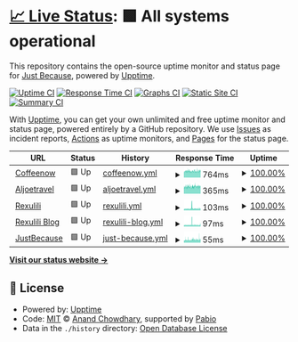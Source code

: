# [📈 Live Status](https://status.justbecause.ph): <!--live status--> **🟩 All systems operational**

This repository contains the open-source uptime monitor and status page for [Just Because](https://justbecause.ph), powered by [Upptime](https://github.com/upptime/upptime).

[![Uptime CI](https://github.com/justbecauseph/upptime/workflows/Uptime%20CI/badge.svg)](https://github.com/justbecauseph/upptime/actions?query=workflow%3A%22Uptime+CI%22)
[![Response Time CI](https://github.com/justbecauseph/upptime/workflows/Response%20Time%20CI/badge.svg)](https://github.com/justbecauseph/upptime/actions?query=workflow%3A%22Response+Time+CI%22)
[![Graphs CI](https://github.com/justbecauseph/upptime/workflows/Graphs%20CI/badge.svg)](https://github.com/justbecauseph/upptime/actions?query=workflow%3A%22Graphs+CI%22)
[![Static Site CI](https://github.com/justbecauseph/upptime/workflows/Static%20Site%20CI/badge.svg)](https://github.com/justbecauseph/upptime/actions?query=workflow%3A%22Static+Site+CI%22)
[![Summary CI](https://github.com/justbecauseph/upptime/workflows/Summary%20CI/badge.svg)](https://github.com/justbecauseph/upptime/actions?query=workflow%3A%22Summary+CI%22)

With [Upptime](https://upptime.js.org), you can get your own unlimited and free uptime monitor and status page, powered entirely by a GitHub repository. We use [Issues](https://github.com/justbecauseph/upptime/issues) as incident reports, [Actions](https://github.com/justbecauseph/upptime/actions) as uptime monitors, and [Pages](https://status.justbecause.ph) for the status page.

<!--start: status pages-->
<!-- This summary is generated by Upptime (https://github.com/upptime/upptime) -->
<!-- Do not edit this manually, your changes will be overwritten -->
<!-- prettier-ignore -->
| URL | Status | History | Response Time | Uptime |
| --- | ------ | ------- | ------------- | ------ |
| <img alt="" src="https://icons.duckduckgo.com/ip3/coffeenow.ph.ico" height="13"> [Coffeenow](https://coffeenow.ph) | 🟩 Up | [coffeenow.yml](https://github.com/justbecauseph/upptime/commits/HEAD/history/coffeenow.yml) | <details><summary><img alt="Response time graph" src="./graphs/coffeenow/response-time-week.png" height="20"> 764ms</summary><br><a href="https://status.justbecause.ph/history/coffeenow"><img alt="Response time 763" src="https://img.shields.io/endpoint?url=https%3A%2F%2Fraw.githubusercontent.com%2Fjustbecauseph%2Fupptime%2FHEAD%2Fapi%2Fcoffeenow%2Fresponse-time.json"></a><br><a href="https://status.justbecause.ph/history/coffeenow"><img alt="24-hour response time 775" src="https://img.shields.io/endpoint?url=https%3A%2F%2Fraw.githubusercontent.com%2Fjustbecauseph%2Fupptime%2FHEAD%2Fapi%2Fcoffeenow%2Fresponse-time-day.json"></a><br><a href="https://status.justbecause.ph/history/coffeenow"><img alt="7-day response time 764" src="https://img.shields.io/endpoint?url=https%3A%2F%2Fraw.githubusercontent.com%2Fjustbecauseph%2Fupptime%2FHEAD%2Fapi%2Fcoffeenow%2Fresponse-time-week.json"></a><br><a href="https://status.justbecause.ph/history/coffeenow"><img alt="30-day response time 763" src="https://img.shields.io/endpoint?url=https%3A%2F%2Fraw.githubusercontent.com%2Fjustbecauseph%2Fupptime%2FHEAD%2Fapi%2Fcoffeenow%2Fresponse-time-month.json"></a><br><a href="https://status.justbecause.ph/history/coffeenow"><img alt="1-year response time 763" src="https://img.shields.io/endpoint?url=https%3A%2F%2Fraw.githubusercontent.com%2Fjustbecauseph%2Fupptime%2FHEAD%2Fapi%2Fcoffeenow%2Fresponse-time-year.json"></a></details> | <details><summary><a href="https://status.justbecause.ph/history/coffeenow">100.00%</a></summary><a href="https://status.justbecause.ph/history/coffeenow"><img alt="All-time uptime 99.28%" src="https://img.shields.io/endpoint?url=https%3A%2F%2Fraw.githubusercontent.com%2Fjustbecauseph%2Fupptime%2FHEAD%2Fapi%2Fcoffeenow%2Fuptime.json"></a><br><a href="https://status.justbecause.ph/history/coffeenow"><img alt="24-hour uptime 100.00%" src="https://img.shields.io/endpoint?url=https%3A%2F%2Fraw.githubusercontent.com%2Fjustbecauseph%2Fupptime%2FHEAD%2Fapi%2Fcoffeenow%2Fuptime-day.json"></a><br><a href="https://status.justbecause.ph/history/coffeenow"><img alt="7-day uptime 100.00%" src="https://img.shields.io/endpoint?url=https%3A%2F%2Fraw.githubusercontent.com%2Fjustbecauseph%2Fupptime%2FHEAD%2Fapi%2Fcoffeenow%2Fuptime-week.json"></a><br><a href="https://status.justbecause.ph/history/coffeenow"><img alt="30-day uptime 99.87%" src="https://img.shields.io/endpoint?url=https%3A%2F%2Fraw.githubusercontent.com%2Fjustbecauseph%2Fupptime%2FHEAD%2Fapi%2Fcoffeenow%2Fuptime-month.json"></a><br><a href="https://status.justbecause.ph/history/coffeenow"><img alt="1-year uptime 99.28%" src="https://img.shields.io/endpoint?url=https%3A%2F%2Fraw.githubusercontent.com%2Fjustbecauseph%2Fupptime%2FHEAD%2Fapi%2Fcoffeenow%2Fuptime-year.json"></a></details>
| <img alt="" src="https://icons.duckduckgo.com/ip3/aljoetravel.com.ico" height="13"> [Aljoetravel](https://aljoetravel.com) | 🟩 Up | [aljoetravel.yml](https://github.com/justbecauseph/upptime/commits/HEAD/history/aljoetravel.yml) | <details><summary><img alt="Response time graph" src="./graphs/aljoetravel/response-time-week.png" height="20"> 365ms</summary><br><a href="https://status.justbecause.ph/history/aljoetravel"><img alt="Response time 358" src="https://img.shields.io/endpoint?url=https%3A%2F%2Fraw.githubusercontent.com%2Fjustbecauseph%2Fupptime%2FHEAD%2Fapi%2Faljoetravel%2Fresponse-time.json"></a><br><a href="https://status.justbecause.ph/history/aljoetravel"><img alt="24-hour response time 365" src="https://img.shields.io/endpoint?url=https%3A%2F%2Fraw.githubusercontent.com%2Fjustbecauseph%2Fupptime%2FHEAD%2Fapi%2Faljoetravel%2Fresponse-time-day.json"></a><br><a href="https://status.justbecause.ph/history/aljoetravel"><img alt="7-day response time 365" src="https://img.shields.io/endpoint?url=https%3A%2F%2Fraw.githubusercontent.com%2Fjustbecauseph%2Fupptime%2FHEAD%2Fapi%2Faljoetravel%2Fresponse-time-week.json"></a><br><a href="https://status.justbecause.ph/history/aljoetravel"><img alt="30-day response time 376" src="https://img.shields.io/endpoint?url=https%3A%2F%2Fraw.githubusercontent.com%2Fjustbecauseph%2Fupptime%2FHEAD%2Fapi%2Faljoetravel%2Fresponse-time-month.json"></a><br><a href="https://status.justbecause.ph/history/aljoetravel"><img alt="1-year response time 358" src="https://img.shields.io/endpoint?url=https%3A%2F%2Fraw.githubusercontent.com%2Fjustbecauseph%2Fupptime%2FHEAD%2Fapi%2Faljoetravel%2Fresponse-time-year.json"></a></details> | <details><summary><a href="https://status.justbecause.ph/history/aljoetravel">100.00%</a></summary><a href="https://status.justbecause.ph/history/aljoetravel"><img alt="All-time uptime 99.98%" src="https://img.shields.io/endpoint?url=https%3A%2F%2Fraw.githubusercontent.com%2Fjustbecauseph%2Fupptime%2FHEAD%2Fapi%2Faljoetravel%2Fuptime.json"></a><br><a href="https://status.justbecause.ph/history/aljoetravel"><img alt="24-hour uptime 100.00%" src="https://img.shields.io/endpoint?url=https%3A%2F%2Fraw.githubusercontent.com%2Fjustbecauseph%2Fupptime%2FHEAD%2Fapi%2Faljoetravel%2Fuptime-day.json"></a><br><a href="https://status.justbecause.ph/history/aljoetravel"><img alt="7-day uptime 100.00%" src="https://img.shields.io/endpoint?url=https%3A%2F%2Fraw.githubusercontent.com%2Fjustbecauseph%2Fupptime%2FHEAD%2Fapi%2Faljoetravel%2Fuptime-week.json"></a><br><a href="https://status.justbecause.ph/history/aljoetravel"><img alt="30-day uptime 100.00%" src="https://img.shields.io/endpoint?url=https%3A%2F%2Fraw.githubusercontent.com%2Fjustbecauseph%2Fupptime%2FHEAD%2Fapi%2Faljoetravel%2Fuptime-month.json"></a><br><a href="https://status.justbecause.ph/history/aljoetravel"><img alt="1-year uptime 99.98%" src="https://img.shields.io/endpoint?url=https%3A%2F%2Fraw.githubusercontent.com%2Fjustbecauseph%2Fupptime%2FHEAD%2Fapi%2Faljoetravel%2Fuptime-year.json"></a></details>
| <img alt="" src="https://icons.duckduckgo.com/ip3/rxl.gg.ico" height="13"> [Rexulili](https://rxl.gg) | 🟩 Up | [rexulili.yml](https://github.com/justbecauseph/upptime/commits/HEAD/history/rexulili.yml) | <details><summary><img alt="Response time graph" src="./graphs/rexulili/response-time-week.png" height="20"> 103ms</summary><br><a href="https://status.justbecause.ph/history/rexulili"><img alt="Response time 69" src="https://img.shields.io/endpoint?url=https%3A%2F%2Fraw.githubusercontent.com%2Fjustbecauseph%2Fupptime%2FHEAD%2Fapi%2Frexulili%2Fresponse-time.json"></a><br><a href="https://status.justbecause.ph/history/rexulili"><img alt="24-hour response time 92" src="https://img.shields.io/endpoint?url=https%3A%2F%2Fraw.githubusercontent.com%2Fjustbecauseph%2Fupptime%2FHEAD%2Fapi%2Frexulili%2Fresponse-time-day.json"></a><br><a href="https://status.justbecause.ph/history/rexulili"><img alt="7-day response time 103" src="https://img.shields.io/endpoint?url=https%3A%2F%2Fraw.githubusercontent.com%2Fjustbecauseph%2Fupptime%2FHEAD%2Fapi%2Frexulili%2Fresponse-time-week.json"></a><br><a href="https://status.justbecause.ph/history/rexulili"><img alt="30-day response time 107" src="https://img.shields.io/endpoint?url=https%3A%2F%2Fraw.githubusercontent.com%2Fjustbecauseph%2Fupptime%2FHEAD%2Fapi%2Frexulili%2Fresponse-time-month.json"></a><br><a href="https://status.justbecause.ph/history/rexulili"><img alt="1-year response time 69" src="https://img.shields.io/endpoint?url=https%3A%2F%2Fraw.githubusercontent.com%2Fjustbecauseph%2Fupptime%2FHEAD%2Fapi%2Frexulili%2Fresponse-time-year.json"></a></details> | <details><summary><a href="https://status.justbecause.ph/history/rexulili">100.00%</a></summary><a href="https://status.justbecause.ph/history/rexulili"><img alt="All-time uptime 100.00%" src="https://img.shields.io/endpoint?url=https%3A%2F%2Fraw.githubusercontent.com%2Fjustbecauseph%2Fupptime%2FHEAD%2Fapi%2Frexulili%2Fuptime.json"></a><br><a href="https://status.justbecause.ph/history/rexulili"><img alt="24-hour uptime 100.00%" src="https://img.shields.io/endpoint?url=https%3A%2F%2Fraw.githubusercontent.com%2Fjustbecauseph%2Fupptime%2FHEAD%2Fapi%2Frexulili%2Fuptime-day.json"></a><br><a href="https://status.justbecause.ph/history/rexulili"><img alt="7-day uptime 100.00%" src="https://img.shields.io/endpoint?url=https%3A%2F%2Fraw.githubusercontent.com%2Fjustbecauseph%2Fupptime%2FHEAD%2Fapi%2Frexulili%2Fuptime-week.json"></a><br><a href="https://status.justbecause.ph/history/rexulili"><img alt="30-day uptime 100.00%" src="https://img.shields.io/endpoint?url=https%3A%2F%2Fraw.githubusercontent.com%2Fjustbecauseph%2Fupptime%2FHEAD%2Fapi%2Frexulili%2Fuptime-month.json"></a><br><a href="https://status.justbecause.ph/history/rexulili"><img alt="1-year uptime 100.00%" src="https://img.shields.io/endpoint?url=https%3A%2F%2Fraw.githubusercontent.com%2Fjustbecauseph%2Fupptime%2FHEAD%2Fapi%2Frexulili%2Fuptime-year.json"></a></details>
| <img alt="" src="https://icons.duckduckgo.com/ip3/blog.rxl.gg.ico" height="13"> [Rexulili Blog](https://blog.rxl.gg) | 🟩 Up | [rexulili-blog.yml](https://github.com/justbecauseph/upptime/commits/HEAD/history/rexulili-blog.yml) | <details><summary><img alt="Response time graph" src="./graphs/rexulili-blog/response-time-week.png" height="20"> 97ms</summary><br><a href="https://status.justbecause.ph/history/rexulili-blog"><img alt="Response time 71" src="https://img.shields.io/endpoint?url=https%3A%2F%2Fraw.githubusercontent.com%2Fjustbecauseph%2Fupptime%2FHEAD%2Fapi%2Frexulili-blog%2Fresponse-time.json"></a><br><a href="https://status.justbecause.ph/history/rexulili-blog"><img alt="24-hour response time 84" src="https://img.shields.io/endpoint?url=https%3A%2F%2Fraw.githubusercontent.com%2Fjustbecauseph%2Fupptime%2FHEAD%2Fapi%2Frexulili-blog%2Fresponse-time-day.json"></a><br><a href="https://status.justbecause.ph/history/rexulili-blog"><img alt="7-day response time 97" src="https://img.shields.io/endpoint?url=https%3A%2F%2Fraw.githubusercontent.com%2Fjustbecauseph%2Fupptime%2FHEAD%2Fapi%2Frexulili-blog%2Fresponse-time-week.json"></a><br><a href="https://status.justbecause.ph/history/rexulili-blog"><img alt="30-day response time 103" src="https://img.shields.io/endpoint?url=https%3A%2F%2Fraw.githubusercontent.com%2Fjustbecauseph%2Fupptime%2FHEAD%2Fapi%2Frexulili-blog%2Fresponse-time-month.json"></a><br><a href="https://status.justbecause.ph/history/rexulili-blog"><img alt="1-year response time 71" src="https://img.shields.io/endpoint?url=https%3A%2F%2Fraw.githubusercontent.com%2Fjustbecauseph%2Fupptime%2FHEAD%2Fapi%2Frexulili-blog%2Fresponse-time-year.json"></a></details> | <details><summary><a href="https://status.justbecause.ph/history/rexulili-blog">100.00%</a></summary><a href="https://status.justbecause.ph/history/rexulili-blog"><img alt="All-time uptime 99.78%" src="https://img.shields.io/endpoint?url=https%3A%2F%2Fraw.githubusercontent.com%2Fjustbecauseph%2Fupptime%2FHEAD%2Fapi%2Frexulili-blog%2Fuptime.json"></a><br><a href="https://status.justbecause.ph/history/rexulili-blog"><img alt="24-hour uptime 100.00%" src="https://img.shields.io/endpoint?url=https%3A%2F%2Fraw.githubusercontent.com%2Fjustbecauseph%2Fupptime%2FHEAD%2Fapi%2Frexulili-blog%2Fuptime-day.json"></a><br><a href="https://status.justbecause.ph/history/rexulili-blog"><img alt="7-day uptime 100.00%" src="https://img.shields.io/endpoint?url=https%3A%2F%2Fraw.githubusercontent.com%2Fjustbecauseph%2Fupptime%2FHEAD%2Fapi%2Frexulili-blog%2Fuptime-week.json"></a><br><a href="https://status.justbecause.ph/history/rexulili-blog"><img alt="30-day uptime 100.00%" src="https://img.shields.io/endpoint?url=https%3A%2F%2Fraw.githubusercontent.com%2Fjustbecauseph%2Fupptime%2FHEAD%2Fapi%2Frexulili-blog%2Fuptime-month.json"></a><br><a href="https://status.justbecause.ph/history/rexulili-blog"><img alt="1-year uptime 99.78%" src="https://img.shields.io/endpoint?url=https%3A%2F%2Fraw.githubusercontent.com%2Fjustbecauseph%2Fupptime%2FHEAD%2Fapi%2Frexulili-blog%2Fuptime-year.json"></a></details>
| <img alt="" src="https://icons.duckduckgo.com/ip3/justbecause.ph.ico" height="13"> [JustBecause](https://justbecause.ph) | 🟩 Up | [just-because.yml](https://github.com/justbecauseph/upptime/commits/HEAD/history/just-because.yml) | <details><summary><img alt="Response time graph" src="./graphs/just-because/response-time-week.png" height="20"> 55ms</summary><br><a href="https://status.justbecause.ph/history/just-because"><img alt="Response time 29" src="https://img.shields.io/endpoint?url=https%3A%2F%2Fraw.githubusercontent.com%2Fjustbecauseph%2Fupptime%2FHEAD%2Fapi%2Fjust-because%2Fresponse-time.json"></a><br><a href="https://status.justbecause.ph/history/just-because"><img alt="24-hour response time 58" src="https://img.shields.io/endpoint?url=https%3A%2F%2Fraw.githubusercontent.com%2Fjustbecauseph%2Fupptime%2FHEAD%2Fapi%2Fjust-because%2Fresponse-time-day.json"></a><br><a href="https://status.justbecause.ph/history/just-because"><img alt="7-day response time 55" src="https://img.shields.io/endpoint?url=https%3A%2F%2Fraw.githubusercontent.com%2Fjustbecauseph%2Fupptime%2FHEAD%2Fapi%2Fjust-because%2Fresponse-time-week.json"></a><br><a href="https://status.justbecause.ph/history/just-because"><img alt="30-day response time 61" src="https://img.shields.io/endpoint?url=https%3A%2F%2Fraw.githubusercontent.com%2Fjustbecauseph%2Fupptime%2FHEAD%2Fapi%2Fjust-because%2Fresponse-time-month.json"></a><br><a href="https://status.justbecause.ph/history/just-because"><img alt="1-year response time 29" src="https://img.shields.io/endpoint?url=https%3A%2F%2Fraw.githubusercontent.com%2Fjustbecauseph%2Fupptime%2FHEAD%2Fapi%2Fjust-because%2Fresponse-time-year.json"></a></details> | <details><summary><a href="https://status.justbecause.ph/history/just-because">100.00%</a></summary><a href="https://status.justbecause.ph/history/just-because"><img alt="All-time uptime 100.00%" src="https://img.shields.io/endpoint?url=https%3A%2F%2Fraw.githubusercontent.com%2Fjustbecauseph%2Fupptime%2FHEAD%2Fapi%2Fjust-because%2Fuptime.json"></a><br><a href="https://status.justbecause.ph/history/just-because"><img alt="24-hour uptime 100.00%" src="https://img.shields.io/endpoint?url=https%3A%2F%2Fraw.githubusercontent.com%2Fjustbecauseph%2Fupptime%2FHEAD%2Fapi%2Fjust-because%2Fuptime-day.json"></a><br><a href="https://status.justbecause.ph/history/just-because"><img alt="7-day uptime 100.00%" src="https://img.shields.io/endpoint?url=https%3A%2F%2Fraw.githubusercontent.com%2Fjustbecauseph%2Fupptime%2FHEAD%2Fapi%2Fjust-because%2Fuptime-week.json"></a><br><a href="https://status.justbecause.ph/history/just-because"><img alt="30-day uptime 100.00%" src="https://img.shields.io/endpoint?url=https%3A%2F%2Fraw.githubusercontent.com%2Fjustbecauseph%2Fupptime%2FHEAD%2Fapi%2Fjust-because%2Fuptime-month.json"></a><br><a href="https://status.justbecause.ph/history/just-because"><img alt="1-year uptime 100.00%" src="https://img.shields.io/endpoint?url=https%3A%2F%2Fraw.githubusercontent.com%2Fjustbecauseph%2Fupptime%2FHEAD%2Fapi%2Fjust-because%2Fuptime-year.json"></a></details>

<!--end: status pages-->

[**Visit our status website →**](https://status.justbecause.ph)

## 📄 License

- Powered by: [Upptime](https://github.com/upptime/upptime)
- Code: [MIT](./LICENSE) © [Anand Chowdhary](https://anandchowdhary.com), supported by [Pabio](https://pabio.com)
- Data in the `./history` directory: [Open Database License](https://opendatacommons.org/licenses/odbl/1-0/)
